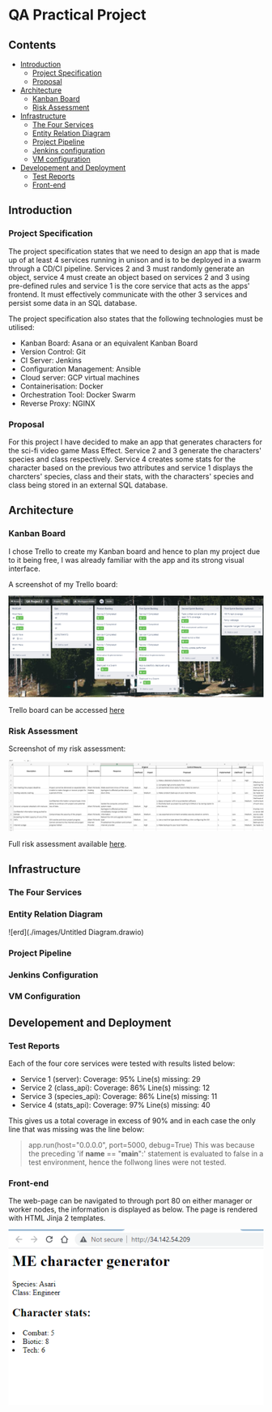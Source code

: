 # QA Practical Project

## Contents
* [Introduction](#introduction)
    * [Project Specification](#project-specification)
    * [Proposal](#proposal)
* [Architecture](#architecture)
    * [Kanban Board](#kanban-board)
    * [Risk Assessment](#risk-assessment)
* [Infrastructure](#infrastructure)
    * [The Four Services](#the-four-services)
    * [Entity Relation Diagram](#entity-relation-diagram)
    * [Project Pipeline](#project-pipeline)
    * [Jenkins configuration](#jenkins-configuration)
    * [VM configuration](#VM-configuration)
* [Developement and Deployment](#developement-and-deployment)
    * [Test Reports](#test-report)
    * [Front-end](#front-end)

## Introduction

### Project Specification
The project specification states that we need to design an app that is made up of at least 4 services running in unison and is to be deployed in a swarm through a CD/CI pipeline. Services 2 and 3 must randomly generate an object, service 4 must create an object based on services 2 and 3 using pre-defined rules and service 1 is the core service that acts as the apps' frontend. It must effectively communicate with the other 3 services and persist some data in an SQL database.

The project specification also states that the following technologies must be utilised:
- Kanban Board: Asana or an equivalent Kanban Board
- Version Control: Git
- CI Server: Jenkins
- Configuration Management: Ansible
- Cloud server: GCP virtual machines
- Containerisation: Docker
- Orchestration Tool: Docker Swarm
- Reverse Proxy: NGINX

### Proposal
For this project I have decided to make an app that generates characters for the sci-fi video game Mass Effect. Service 2 and 3 generate the characters' species and class respectively. Service 4 creates some stats for the character based on the previous two attributes and service 1 displays the charcters' species, class and their stats, with the characters' species and class being stored in an external SQL database.

## Architecture

### Kanban Board

I chose Trello to create my Kanban board and hence to plan my project due to it being free, I was already familiar with the app and its strong visual interface.

A screenshot of my Trello board:

![trello](./images/trello-board.png)

Trello board can be accessed [here](https://trello.com/b/CTxgd71J/qa-project-2)

### Risk Assessment

Screenshot of my risk assessment:

![risk](./images/risk-assessment.png)

Full risk assessment available [here](https://onedrive.live.com/edit.aspx?resid=2999F3BD7781D9A6!127&ithint=file%2cxlsx&wdOrigin=OFFICECOM-WEB.START.MRU).

## Infrastructure

### The Four Services



### Entity Relation Diagram

![erd](./images/Untitled Diagram.drawio)

### Project Pipeline

### Jenkins Configuration

### VM  Configuration

## Developement and Deployment

### Test Reports

Each of the four core services were tested with results listed below:

- Service 1 (server):   Coverage: 95%   Line(s) missing: 29
- Service 2 (class_api):    Coverage: 86%   Line(s) missing: 12
- Service 3 (species_api):    Coverage: 86%   Line(s) missing: 11
- Service 4 (stats_api):    Coverage: 97%   Line(s) missing: 40

This gives us a total coverage in excess of 90% and in each case the only line that was missing was the line below:
> app.run(host="0.0.0.0", port=5000, debug=True)
This was because the preceding 'if __name__ == "__main__":' statement is evaluated to false in a test environment, hence the follwong lines were not tested.

### Front-end

The web-page can be navigated to through port 80 on either manager or worker nodes, the information is displayed as below. The page is rendered with HTML Jinja 2 templates.

![frontend](./images/frontend.png)